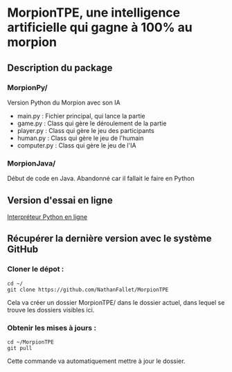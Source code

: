 # MorpionTPE, une intelligence artificielle qui gagne à 100% au morpion

## Description du package

### MorpionPy/

Version Python du Morpion avec son IA

- main.py : Fichier principal, qui lance la partie
- game.py : Class qui gère le déroulement de la partie
- player.py : Class qui gère le jeu des participants
- human.py : Class qui gère le jeu de l'humain
- computer.py : Class qui gère le jeu de l'IA

### MorpionJava/

Début de code en Java. Abandonné car il fallait le faire en Python

## Version d'essai en ligne

[Interpréteur Python en ligne](https://repl.it/@NathanFallet/MorpionTPE)

## Récupérer la dernière version avec le système GitHub

### Cloner le dépot :

```
cd ~/
git clone https://github.com/NathanFallet/MorpionTPE
```

Cela va créer un dossier MorpionTPE/ dans le dossier actuel, dans lequel se trouve les dossiers visibles ici.

### Obtenir les mises à jours :

```
cd ~/MorpionTPE
git pull
```

Cette commande va automatiquement mettre à jour le dossier.
